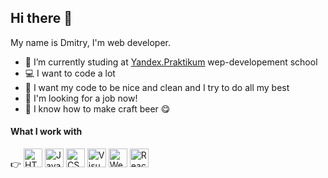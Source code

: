 ## Hi there 👋

My name is Dmitry, I'm web developer.

- 🔭 I’m currently studing at [Yandex.Praktikum](https://praktikum.yandex.ru/web) wep-developement school
- :computer: I want to code a lot
- :shower: I want my code to be nice and clean and I try to do all my best
- :eyes: I'm looking for a job now!
- :beer: I know how to make craft beer :yum:

#### What I work with
:point_right:
<img src="https://github.com/nosdmitry/all-my-pics/blob/main/images/codeIcons/html.png" width="30" hight="30" title="HTML5" alt="HTML5">
<img src="https://github.com/nosdmitry/all-my-pics/blob/main/images/codeIcons/javascript.png" width="30" hight="30" title="JavaScript" alt="JavaScript">
<img src="https://github.com/nosdmitry/all-my-pics/blob/main/images/codeIcons/css3.png" width="30" hight="30" title="CSS3" alt="CSS3">
<img src="https://github.com/nosdmitry/all-my-pics/blob/main/images/codeIcons/visual-studio-code.png" width="30" hight="30" title="Visual Studio Code" alt="Visual Studi Code">
<img src="https://github.com/nosdmitry/all-my-pics/blob/main/images/codeIcons/webpack.png?raw=true" width="30" hight="30" title="Webpack" alt="Webpack">
<img src="https://github.com/nosdmitry/all-my-pics/blob/main/images/codeIcons/ReactJS.png" width="30" hight="30" title="ReactJS" alt="ReactJS">


